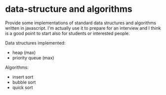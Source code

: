 # data-structure and algorithms
Provide some implementations of standard data structures and algorithms written in javascript.
I'm actually use it to prepare for an interview and I think is a good point to start also for students or interested people.

Data structures implemented:
- heap (max)
- priority queue (max)

Algorithms:
- insert sort
- bubble sort
- quick sort
